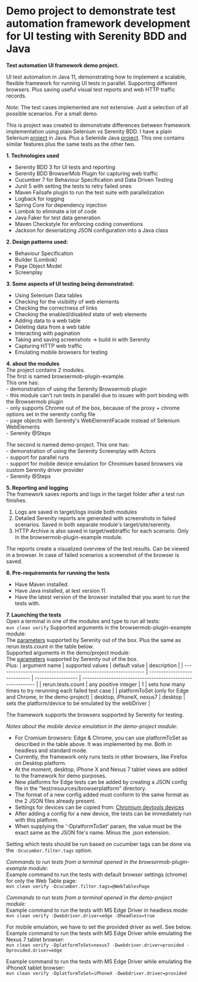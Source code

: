  # Demo project to demonstrate test automation framework development for UI testing with Serenity BDD and Java
 
 **Test automation UI framework demo project.**
 
 UI test automation in Java 11, demonstrating how to implement a scalable, flexible framework for running UI tests in parallel.
 Supporting different browsers.
 Plus saving useful visual test reports and web HTTP traffic records.
 
 *Note:* The test cases implemented are not extensive. Just a selection of all possible scenarios.
 For a small demo.
 
 This is project was created to demonstrate differences between framework implementation using plain Selenium vs Serenity BDD.
 I have a plain Selenium [project](https://github.com/PietroSassone/selenium-ta-demo) in Java. 
 Plus a Selenide Java [project](https://github.com/PietroSassone/java-selenide-demo). 
 This one contains similar features plus the same tests as the other two.
 
 **1. Technologies used**
 - Serenity BDD 3 for UI tests and reporting
 - Serenity BDD BrowserMob Plugin for capturing web traffic
 - Cucumber 7 for Behaviour Specification and Data Driven Testing
 - Junit 5 with setting the tests to retry failed ones
 - Maven Failsafe plugin to run the test suite with parallelization
 - Logback for logging
 - Spring Core for dependency injection
 - Lombok to eliminate a lot of code
 - Java Faker for test data generation
 - Maven Checkstyle for enforcing coding conventions
 - Jackson for deserializing JSON configuration into a Java class
 
 **2. Design patterns used:**
 - Behaviour Specification
 - Builder (Lombok)
 - Page Object Model
 - Screenplay
 
 **3. Some aspects of UI testing being demonstrated:**
 - Using Selenium Data tables
 - Checking for the visibility of web elements
 - Checking the correctness of links
 - Checking the enabled/disabled state of web elements
 - Adding data to a web table
 - Deleting data from a web table
 - Interacting with pagination
 - Taking and saving screenshots -> build in with Serenity
 - Capturing HTTP web traffic
 - Emulating mobile browsers for testing
 
 **4. about the modules**  
 The project contains 2 modules.  
 The first is named browsermob-plugin-example.   
     This one has:  
     - demonstration of using the Serenity Browsermob plugin  
     - this module can't run tests in parallel due to issues with port binding with the Browsermob plugin  
     - only supports Chrome out of the box, because of the proxy + chrome options set in the serenity config file  
     - page objects with Serenity's WebElementFacade instead of Selenium WebElements  
     - Serenity @Steps  
 
 The second is named demo-project.
     This one has:  
     - demonstration of using the Serenity Screenplay with Actors  
     - support for parallel runs  
     - support for mobile device emulation for Chromium based browsers via custom Serenity driver provider  
     - Serenity @Steps
 
 **5. Reporting and logging**  
 The framework saves reports and logs in the target folder after a test run finishes.
 1. Logs are saved in target/logs inside both modules
 1. Detailed Serenity reports are generated with screenshots in failed scenarios. Saved in both separate module's target/site/serenity.
 1. HTTP Archive is also saved in target/webtraffic for each scenario. Only in the browsermob-plugin-example module.
    
 The reports create a visualized overview of the test results. Can be viewed in a browser.
 In case of failed scenarios a screenshot of the browser is saved.
 
 **6. Pre-requirements for running the tests**
 - Have Maven installed.
 - Have Java installed, at lest version 11.
 - Have the latest version of the browser installed that you want to run the tests with.
 
 **7. Launching the tests**  
 Open a terminal in one of the modules and type to run all tests:  
     ```
     mvn clean verify
     ```
 Supported arguments in the browsermob-plugin-example module:  
 The [parameters](https://serenity-bdd.github.io/theserenitybook/latest/serenity-system-properties.html) supported by Serenity out of the box.
 Plus the same as rerun.tests.count in the table below.  
 Supported arguments in the demo/project module:  
 The [parameters](https://serenity-bdd.github.io/theserenitybook/latest/serenity-system-properties.html) supported by Serenity out of the box.  
 Plus:
 | argument name                                                 | supported values             | default value      | description                                                |
 | ------------------------------------------------------------- | ---------------------------- | ------------------ | ---------------------------------------------------------- |
 | rerun.tests.count                                             | any positive integer         | 1                  | sets how many times to try rerunning each failed test case |
 | platformToSet (only for Edge and Chrome, in the demo-project) | desktop, iPhoneX, nexus7     | desktop            | sets the platform/device to be emulated by the webDriver   |
 
 The framework supports the browsers supported by Serenity for testing.
 
 *Notes about the mobile device emulation in the demo-project module:* 
 - For Cromium  browsers: Edge & Chrome, you can use platformToSet as described in the table above. It was implemented by me. Both in headless and standard mode.
 - Currently, the framework only runs tests in other browsers, like Firefox on Desktop platform.
 - At the moment, desktop, iPhone X and Nexus 7 tablet views are added to the framework for demo purposes.
 - New platforms for Edge tests can be added by creating a JSON config file in the "test/resources/browserplatform" directory.
 - The format of a new config added must conform to the same format as the 2 JSON files already present.
 - Settings for devices can be copied from: [Chromium devtools devices](https://chromium.googlesource.com/chromium/src/+/167a7f5e03f8b9bd297d2663ec35affa0edd5076/third_party/WebKit/Source/devtools/front_end/emulated_devices/module.json)
 - After adding a config for a new device, the tests can be immediately run with this platform.
 - When supplying the '-DplatformToSet' param, the value must be the exact same as the JSON file's name.
 Minus the .json extension.
 
 Setting which tests should be run based on cucumber tags can be done via the ```-Dcucumber.filter.tags``` option.  
 
 *Commands to run tests from a terminal opened in the browsermob-plugin-example module:*    
 Example command to run the tests with default browser settings (chrome) for only the Web Table page:  
     ```
     mvn clean verify -Dcucumber.filter.tags=@WebTablesPage
     ```
     
 *Commands to run tests from a terminal opened in the demo-project module:*    
 Example command to run the tests with MS Edge Driver in headless mode:  
     ```
     mvn clean verify -Dwebdriver.driver=edge -Dheadless=true
     ```
 
 For mobile emulation, we have to set the provided driver as well. See below.  
 Example command to run the tests with MS Edge Driver while emulating the Nexus 7 tablet browser:  
     ```
     mvn clean verify -DplatformToSet=nexus7 -Dwebdriver.driver=provided -Dprovided.driver=edge 
     ```
    
Example command to run the tests with MS Edge Driver while emulating the iPhoneX tablet browser:  
     ```
     mvn clean verify -DplatformToSet=iPhoneX -Dwebdriver.driver=provided 
     ```